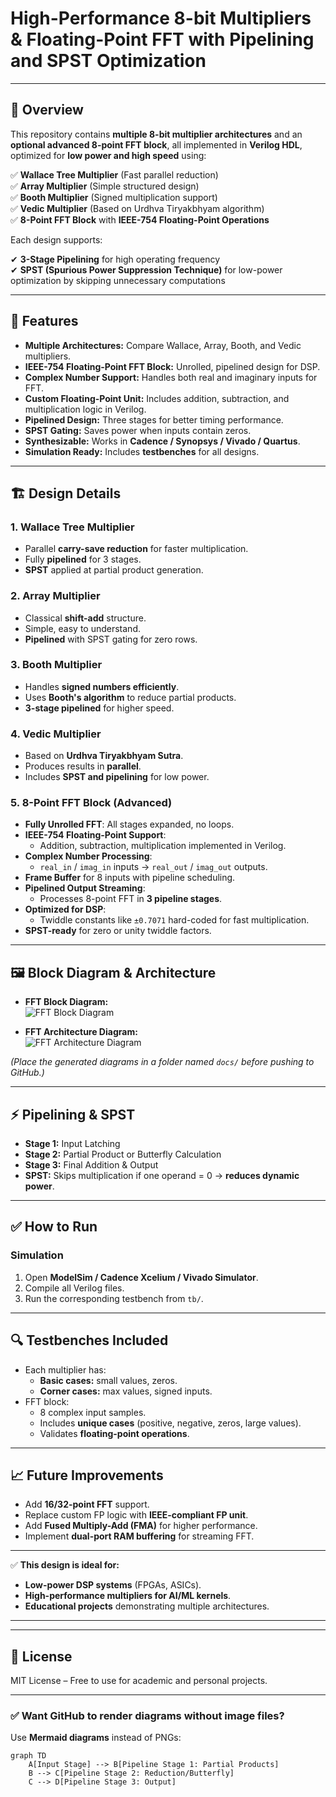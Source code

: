 # **High-Performance 8-bit Multipliers & Floating-Point FFT with Pipelining and SPST Optimization**

---

## 📌 **Overview**
This repository contains **multiple 8-bit multiplier architectures** and an **optional advanced 8-point FFT block**, all implemented in **Verilog HDL**, optimized for **low power and high speed** using:

✅ **Wallace Tree Multiplier** (Fast parallel reduction)  
✅ **Array Multiplier** (Simple structured design)  
✅ **Booth Multiplier** (Signed multiplication support)  
✅ **Vedic Multiplier** (Based on Urdhva Tiryakbhyam algorithm)  
✅ **8-Point FFT Block** with **IEEE-754 Floating-Point Operations**  

Each design supports:

✔ **3-Stage Pipelining** for high operating frequency  
✔ **SPST (Spurious Power Suppression Technique)** for low-power optimization by skipping unnecessary computations  

---

## 🚀 **Features**
- **Multiple Architectures:** Compare Wallace, Array, Booth, and Vedic multipliers.
- **IEEE-754 Floating-Point FFT Block:** Unrolled, pipelined design for DSP.
- **Complex Number Support:** Handles both real and imaginary inputs for FFT.
- **Custom Floating-Point Unit:** Includes addition, subtraction, and multiplication logic in Verilog.
- **Pipelined Design:** Three stages for better timing performance.
- **SPST Gating:** Saves power when inputs contain zeros.
- **Synthesizable:** Works in **Cadence / Synopsys / Vivado / Quartus**.
- **Simulation Ready:** Includes **testbenches** for all designs.

---

## 🏗️ **Design Details**

### **1. Wallace Tree Multiplier**
- Parallel **carry-save reduction** for faster multiplication.
- Fully **pipelined** for 3 stages.
- **SPST** applied at partial product generation.

### **2. Array Multiplier**
- Classical **shift-add** structure.
- Simple, easy to understand.
- **Pipelined** with SPST gating for zero rows.

### **3. Booth Multiplier**
- Handles **signed numbers efficiently**.
- Uses **Booth's algorithm** to reduce partial products.
- **3-stage pipelined** for higher speed.

### **4. Vedic Multiplier**
- Based on **Urdhva Tiryakbhyam Sutra**.
- Produces results in **parallel**.
- Includes **SPST and pipelining** for low power.

### **5. 8-Point FFT Block (Advanced)**
- **Fully Unrolled FFT**: All stages expanded, no loops.
- **IEEE-754 Floating-Point Support**:
  - Addition, subtraction, multiplication implemented in Verilog.
- **Complex Number Processing**:
  - `real_in` / `imag_in` inputs → `real_out` / `imag_out` outputs.
- **Frame Buffer** for 8 inputs with pipeline scheduling.
- **Pipelined Output Streaming**:
  - Processes 8-point FFT in **3 pipeline stages**.
- **Optimized for DSP**:
  - Twiddle constants like `±0.7071` hard-coded for fast multiplication.
- **SPST-ready** for zero or unity twiddle factors.

---

## 🖼 **Block Diagram & Architecture**
- **FFT Block Diagram:**  
![FFT Block Diagram](./docs/fft_block_diagram.png)  

- **FFT Architecture Diagram:**  
![FFT Architecture Diagram](./docs/fft_architecture.png)  

*(Place the generated diagrams in a folder named `docs/` before pushing to GitHub.)*

---

## ⚡ **Pipelining & SPST**
- **Stage 1:** Input Latching  
- **Stage 2:** Partial Product or Butterfly Calculation  
- **Stage 3:** Final Addition & Output  
- **SPST:** Skips multiplication if one operand = 0 → **reduces dynamic power**.

---

## ✅ **How to Run**

### **Simulation**
1. Open **ModelSim / Cadence Xcelium / Vivado Simulator**.
2. Compile all Verilog files.
3. Run the corresponding testbench from `tb/`.

---

## 🔍 **Testbenches Included**
- Each multiplier has:
  - **Basic cases:** small values, zeros.
  - **Corner cases:** max values, signed inputs.
- FFT block:
  - 8 complex input samples.
  - Includes **unique cases** (positive, negative, zeros, large values).
  - Validates **floating-point operations**.

---

## 📈 **Future Improvements**
- Add **16/32-point FFT** support.
- Replace custom FP logic with **IEEE-compliant FP unit**.
- Add **Fused Multiply-Add (FMA)** for higher performance.
- Implement **dual-port RAM buffering** for streaming FFT.

---

✅ **This design is ideal for:**
- **Low-power DSP systems** (FPGAs, ASICs).
- **High-performance multipliers for AI/ML kernels**.
- **Educational projects** demonstrating multiple architectures.

---

---

## 🔗 **License**
MIT License – Free to use for academic and personal projects.

---

### ✅ Want GitHub to render diagrams **without image files**?
Use **Mermaid diagrams** instead of PNGs:

```mermaid
graph TD
    A[Input Stage] --> B[Pipeline Stage 1: Partial Products]
    B --> C[Pipeline Stage 2: Reduction/Butterfly]
    C --> D[Pipeline Stage 3: Output]

